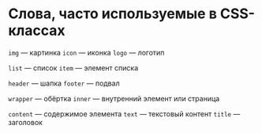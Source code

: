 # Слова, часто используемые в CSS-классах

`img` — картинка
`icon` — иконка
`logo` — логотип

`list` — список
`item` — элемент списка

`header` — шапка
`footer` — подвал

`wrapper` — обёртка
`inner` — внутренний элемент или страница

`content` — содержимое элемента
`text` — текстовый контент
`title` — заголовок
